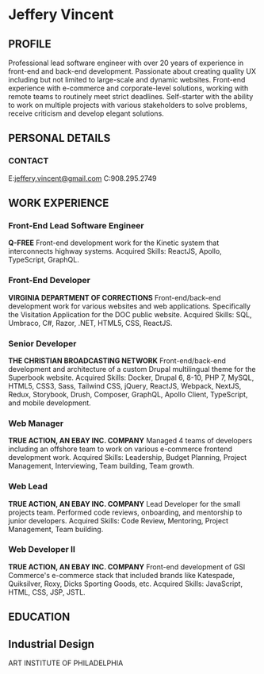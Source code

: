 # Jeffery Vincent

## PROFILE
Professional lead software engineer with over 20 years of experience in front-end and back-end development. 
Passionate about creating quality UX including but not limited to large-scale and dynamic websites. 
Front-end experience with e-commerce and corporate-level solutions, working with remote teams to routinely meet strict deadlines. 
Self-starter with the ability to work on multiple projects with various stakeholders to solve problems, receive criticism and develop elegant solutions.

## PERSONAL DETAILS

### CONTACT
E:jeffery.vincent@gmail.com 
C:908.295.2749

## WORK EXPERIENCE

### Front-End Lead Software Engineer
**Q-FREE**
Front-end development work for the Kinetic system that interconnects highway systems.
Acquired Skills: ReactJS, Apollo, TypeScript, GraphQL.

### Front-End Developer
**VIRGINIA DEPARTMENT OF CORRECTIONS**
Front-end/back-end development work for various websites and web applications. Specifically the Visitation Application for the DOC public website.
Acquired Skills: SQL, Umbraco, C#, Razor, .NET, HTML5, CSS, ReactJS.

### Senior Developer
**THE CHRISTIAN BROADCASTING NETWORK**
Front-end/back-end development and architecture of a custom Drupal multilingual theme for the Superbook website.
Acquired Skills: Docker, Drupal 6, 8-10, PHP 7, MySQL, HTML5, CSS3, Sass, Tailwind CSS, jQuery, ReactJS, Webpack, NextJS, Redux, Storybook, Drush, Composer, GraphQL, Apollo Client, TypeScript, and mobile development.

### Web Manager
**TRUE ACTION, AN EBAY INC. COMPANY**
Managed 4 teams of developers including an offshore team to work on various e-commerce frontend development work.
Acquired Skills: Leadership, Budget Planning, Project Management, Interviewing, Team building, Team growth.

### Web Lead
**TRUE ACTION, AN EBAY INC. COMPANY**
Lead Developer for the small projects team. Performed code reviews, onboarding, and mentorship to junior developers.
Acquired Skills: Code Review, Mentoring, Project Management, Team building.

### Web Developer II
**TRUE ACTION, AN EBAY INC. COMPANY**
Front-end development of GSI Commerce's e-commerce stack that included brands like Katespade, Quiksilver, Roxy, Dicks Sporting Goods, etc.
Acquired Skills: JavaScript, HTML, CSS, JSP, JSTL.

## EDUCATION

## Industrial Design
ART INSTITUTE OF PHILADELPHIA
